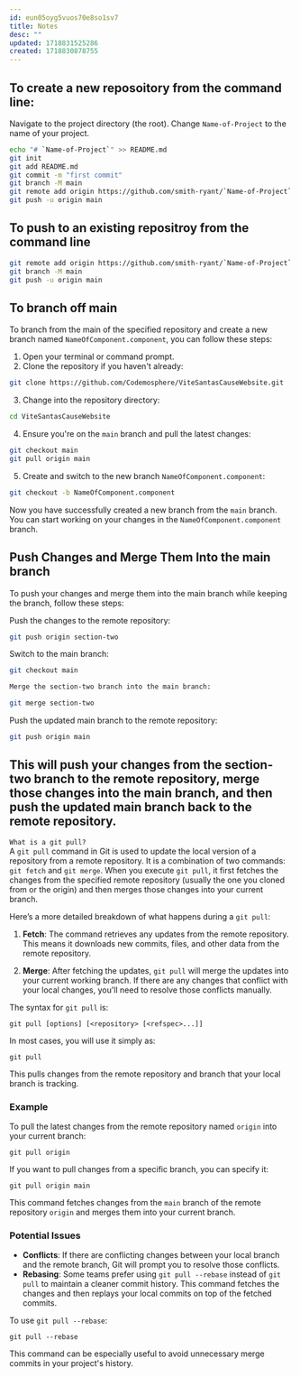 ```yaml
---
id: eun05oyg5vuos70e8so1sv7
title: Notes
desc: ""
updated: 1718831525286
created: 1718830878755
---
```


## To create a new reposoitory from the command line:

Navigate to the project directory (the root).
Change `Name-of-Project` to the name of your project.

```bash
echo "# `Name-of-Project`" >> README.md
git init
git add README.md
git commit -m "first commit"
git branch -M main
git remote add origin https://github.com/smith-ryant/`Name-of-Project`.git
git push -u origin main
```

## To push to an existing repositroy from the command line

```bash
git remote add origin https://github.com/smith-ryant/`Name-of-Project`.git
git branch -M main
git push -u origin main
```

## To branch off main

To branch from the main of the specified repository and create a new branch named `NameOfComponent.component`, you can follow these steps:

1. Open your terminal or command prompt.
2. Clone the repository if you haven't already:

```bash
git clone https://github.com/Codemosphere/ViteSantasCauseWebsite.git
```

3. Change into the repository directory:

```bash
cd ViteSantasCauseWebsite
```

4. Ensure you're on the `main` branch and pull the latest changes:

```bash
git checkout main
git pull origin main
```

5. Create and switch to the new branch `NameOfComponent.component`:

```bash
git checkout -b NameOfComponent.component
```

Now you have successfully created a new branch from the `main` branch. You can start working on your changes in the `NameOfComponent.component` branch.

## Push Changes and Merge Them Into the main branch

To push your changes and merge them into the main branch while keeping the branch, follow these steps:

Push the changes to the remote repository:

```bash
git push origin section-two
```

Switch to the main branch:

```bash
git checkout main

Merge the section-two branch into the main branch:
```

```bash
git merge section-two
```

Push the updated main branch to the remote repository:

```bash
git push origin main
```

## This will push your changes from the section-two branch to the remote repository, merge those changes into the main branch, and then push the updated main branch back to the remote repository.

`What is a git pull?`  
A `git pull` command in Git is used to update the local version of a repository from a remote repository. It is a combination of two commands: `git fetch` and `git merge`. When you execute `git pull`, it first fetches the changes from the specified remote repository (usually the one you cloned from or the origin) and then merges those changes into your current branch.

Here’s a more detailed breakdown of what happens during a `git pull`:

1. **Fetch**: The command retrieves any updates from the remote repository. This means it downloads new commits, files, and other data from the remote repository.

2. **Merge**: After fetching the updates, `git pull` will merge the updates into your current working branch. If there are any changes that conflict with your local changes, you'll need to resolve those conflicts manually.

The syntax for `git pull` is:

```
git pull [options] [<repository> [<refspec>...]]
```

In most cases, you will use it simply as:

```
git pull
```

This pulls changes from the remote repository and branch that your local branch is tracking.

### Example

To pull the latest changes from the remote repository named `origin` into your current branch:

```
git pull origin
```

If you want to pull changes from a specific branch, you can specify it:

```
git pull origin main
```

This command fetches changes from the `main` branch of the remote repository `origin` and merges them into your current branch.

### Potential Issues

- **Conflicts**: If there are conflicting changes between your local branch and the remote branch, Git will prompt you to resolve those conflicts.
- **Rebasing**: Some teams prefer using `git pull --rebase` instead of `git pull` to maintain a cleaner commit history. This command fetches the changes and then replays your local commits on top of the fetched commits.

To use `git pull --rebase`:

```
git pull --rebase
```

This command can be especially useful to avoid unnecessary merge commits in your project's history.
